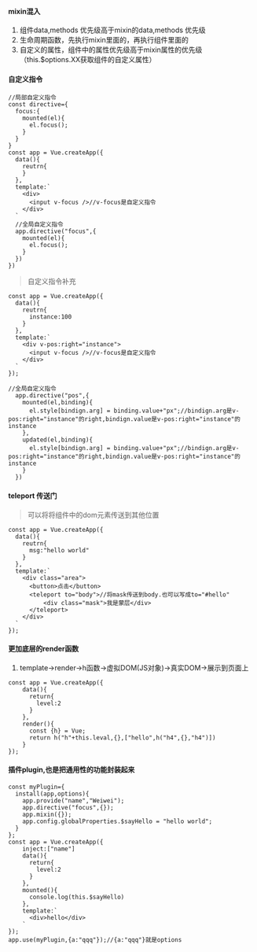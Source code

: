 #### mixin混入
1. 组件data,methods 优先级高于mixin的data,methods 优先级
2. 生命周期函数，先执行mixin里面的，再执行组件里面的
3. 自定义的属性，组件中的属性优先级高于mixin属性的优先级（this.$options.XX获取组件的自定义属性）
#### 自定义指令
```
//局部自定义指令
const directive={
  focus:{
    mounted(el){
      el.focus();
    }
  }
}
const app = Vue.createApp({
  data(){
    reutrn{
    }
  },
  template:`
    <div>
      <input v-focus />//v-focus是自定义指令
    </div>
  `
  //全局自定义指令
  app.directive("focus",{
    mounted(el){
      el.focus();
    }
  })
})
```
> 自定义指令补充
```
const app = Vue.createApp({
  data(){
    reutrn{
      instance:100
    }
  },
  template:`
    <div v-pos:right="instance">
      <input v-focus />//v-focus是自定义指令
    </div>
  `
});

//全局自定义指令
  app.directive("pos",{
    mounted(el,binding){
      el.style[bindign.arg] = binding.value+"px";//bindign.arg是v-pos:right="instance"的right,bindign.value是v-pos:right="instance"的instance
    },
    updated(el,binding){
      el.style[bindign.arg] = binding.value+"px";//bindign.arg是v-pos:right="instance"的right,bindign.value是v-pos:right="instance"的instance
    }
  })
```
#### teleport 传送门
> 可以将将组件中的dom元素传送到其他位置
```
const app = Vue.createApp({
  data(){
    reutrn{
      msg:"hello world"
    }
  },
  template:`
    <div class="area">
      <button>点击</button>
      <teleport to="body">//将mask传送到body.也可以写成to="#hello"
          <div class="mask">我是蒙层</div>
      </teleport>
    </div>
  `
});
```
#### 更加底层的render函数
1. template->render->h函数->虚拟DOM(JS对象)->真实DOM->展示到页面上
```
const app = Vue.createApp({
    data(){
      return{
        level:2
      }
    },
    render(){
      const {h} = Vue;
      return h("h"+this.leval,{},["hello",h("h4",{},"h4")])
    }
});
```
#### 插件plugin,也是把通用性的功能封装起来
```
const myPlugin={
  install(app,options){
    app.provide("name","Weiwei");
    app.directive("focus",{});
    app.mixin({});
    app.config.globalProperties.$sayHello = "hello world";
  }
};
const app = Vue.createApp({
    inject:["name"]
    data(){
      return{
        level:2
      }
    },
    mounted(){
      console.log(this.$sayHello)
    },
    template:`
      <div>hello</div>
    `
});
app.use(myPlugin,{a:"qqq"});//{a:"qqq"}就是options
```
